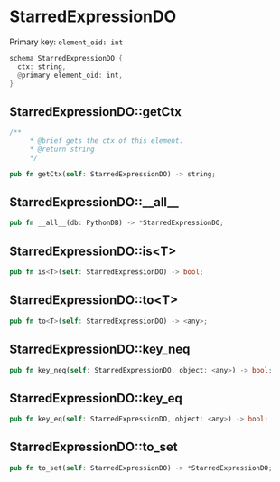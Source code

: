 # StarredExpressionDO

Primary key: `element_oid: int`

```rust
schema StarredExpressionDO {
  ctx: string,
  @primary element_oid: int,
}
```
## StarredExpressionDO::getCtx

```rust
/**
     * @brief gets the ctx of this element.
     * @return string
     */
```
```rust
pub fn getCtx(self: StarredExpressionDO) -> string;
```
## StarredExpressionDO::\_\_all\_\_

```rust
pub fn __all__(db: PythonDB) -> *StarredExpressionDO;
```
## StarredExpressionDO::is\<T\>

```rust
pub fn is<T>(self: StarredExpressionDO) -> bool;
```
## StarredExpressionDO::to\<T\>

```rust
pub fn to<T>(self: StarredExpressionDO) -> <any>;
```
## StarredExpressionDO::key\_neq

```rust
pub fn key_neq(self: StarredExpressionDO, object: <any>) -> bool;
```
## StarredExpressionDO::key\_eq

```rust
pub fn key_eq(self: StarredExpressionDO, object: <any>) -> bool;
```
## StarredExpressionDO::to\_set

```rust
pub fn to_set(self: StarredExpressionDO) -> *StarredExpressionDO;
```

